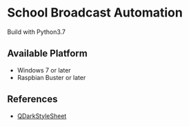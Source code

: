 # School Broadcast Automation
Build with Python3.7
## Available Platform
* Windows 7 or later
* Raspbian Buster or later


## References
* [QDarkStyleSheet](https://github.com/ColinDuquesnoy/QDarkStyleSheet/)